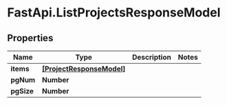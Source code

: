 # FastApi.ListProjectsResponseModel

## Properties

Name | Type | Description | Notes
------------ | ------------- | ------------- | -------------
**items** | [**[ProjectResponseModel]**](ProjectResponseModel.md) |  | 
**pgNum** | **Number** |  | 
**pgSize** | **Number** |  | 


